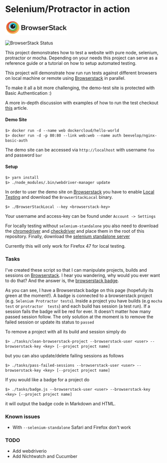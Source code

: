 # Selenium/Protractor in action  

[![Browserstack.com](/browserstack-logo-small.png)](https://browserstack.com) 

![BrowserStack Status](https://www.browserstack.com/automate/badge.svg?badge_key=TUw2dklNeE55eFo2R0hhOUxsOUI4TEtrc2pYOHBRNjc1V1FQeDJWd3dxVT0tLVVtdEtpNkR0RVBYUGl1eVJvVG95Z1E9PQ==--0957640239f22fcfe802876eb57b63b603c704f6)

This project demonstrates how to test a website with pure node, selenium, protractor or mocha. Depending on 
your needs this project can serve as a reference guide or a tutorial on how to setup automated testing.

This project will demonstrate how run run tests against different browsers on local machine or remote using 
[Browserstack](https://www.browserstack.com) in parallel.

To make it all a bit more challenging, the demo-test site is protected with Basic Authentication :)

A more in-depth discussion with examples of how to run the test checkout [this](https://scaljeri.github.io/selenium-protractor-browserstack/) article.

#### Demo Site

    $> docker run -d --name web dockercloud/hello-world
    $> docker run -d -p 80:80 --link web:web --name auth beevelop/nginx-basic-auth

The demo site can be accessed via `http://localhost` with username `foo` and password `bar`

#### Setup

    $> yarn install
    $> ./node_modules/.bin/webdriver-manager update
    
In order to user the demo site on [Browserstack](https://browserstack.com) you have to enable [Local Testing](https://www.browserstack.com/local-testing)
and download the `BrowserStackLocal` binary. 

    $> ./BrowserStackLocal --key <browserstack-key>
    
Your username and access-key can be found under `Account -> Settings`

For locally testing without `selenium-standalone` you also need to download the [chromedriver](https://sites.google.com/a/chromium.org/chromedriver/downloads)
and [checkdriver](https://github.com/mozilla/geckodriver/releases/) and place them in the root of this repository. Finally, 
download the [selenium standalone server](http://www.seleniumhq.org/download/)

Currently this will only work for Firefox 47 for local testing.

### Tasks 
I've created these script so that I can manipulate projects, builds and sessions on [Browserstack](https://browserstack.com). 
I hear you wandering, why would you ever want to do that? And the answer is, the [browserstack badge](https://www.browserstack.com/automate/status-badges).

As you can see, I have a Browserstack badge on this page (hopefully its green at the moment!). A badge is connected to a 
browserstack project (e.g. `Selenium Protractor tests`). Inside a project you have builds (e.g `mocha test` or `protractor 
tests`) and each build has session (a test run). If a session fails the badge will be red for ever. It doesn't matter how 
many passed session follow. The only solution at the moment is to remove the failed session or update its status to `passed`
 
To remove a project with all its build and session simply do
  
    $> ./tasks/clean-browserstack-project --browserstack-user <user> --browserstack-key <key> [--project project name]
    
but you can also update/delete failing sessions as follows

    $> ./tasks/pass-failed-sessions --browserstack-user <user> --browserstack-key <key> [--project project name]
    
If you would like a badge for a project do
  
    $> ./tasks/badge.js --browserstack-user <user> --browserstack-key <key> [--project project name]
    
it will output the badge code in Markdown and HTML.

### Known issues

   * With `--selenium-standalone` Safari and Firefox don't work
   
### TODO

  * Add webdriverio
  * Add Nichtwatch and Cucumber
